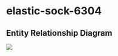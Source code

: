 # elastic-sock-6304


## Entity Relationship Diagram
<img src="https://miro.com/app/board/uXjVP5I-o44=/?share_link_id=469189813798">
